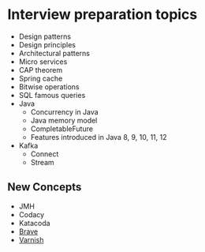 
# Interview preparation topics

- Design patterns
- Design principles
- Architectural patterns
- Micro services
- CAP theorem
- Spring cache
- Bitwise operations
- SQL famous queries
- Java
  - Concurrency in Java
  - Java memory model
  - CompletableFuture
  - Features introduced in Java 8, 9, 10, 11, 12
- Kafka
  - Connect
  - Stream


## New Concepts
- JMH
- Codacy
- Katacoda
- [Brave](https://github.com/openzipkin/brave)
- [Varnish](https://varnish-cache.org/intro/)
